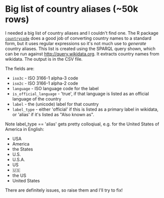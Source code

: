 # Big list of country aliases (~50k rows)

I needed a big list of country aliases and I couldn't find one. The R package
[`countrycode`](https://github.com/vincentarelbundock/countrycode) does a good job of converting country names to a standard form,
but it uses regular expressions so it's not much use to _generate_ country aliases. This list is created using the SPARQL query shown,
which can be run against http://query.wikidata.org. It extracts country names from wikidata. The output is in the CSV file.

The fields are:
- `iso3c` - ISO 3166-1 alpha-3 code
- `iso2c` - ISO 3166-1 alpha-2 code
- `language` - ISO language code for the label
- `is_official_language` - 'true', if that language is listed as an official language of the country
- `label` - the (unicode) label for that country
- `label_type` - either 'official' if this is listed as a primary label in wikidata, or 'alias' if it's listed as "Also known as".

Note label_type == 'alias' gets pretty colloqiual, e.g. for the United States of America in English:
- USA
- America
- the States
- U.S.
- U.S.A.
- US
- 🇺🇸
- the US
- United States

There are definitely issues, so raise them and I'll try to fix!
